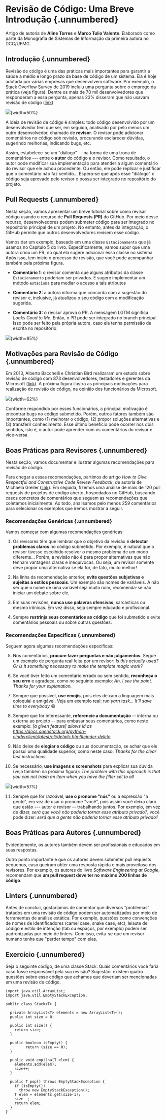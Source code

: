 
# Revisão de Código: Uma Breve Introdução {.unnumbered}

Artigo de autoria de **Aline Torres** e **Marco Tulio Valente**. Elaborado como parte da Monografia de Sistemas de Informação da primeira autora no DCC/UFMG.


## Introdução {.unnumbered}

Revisão de código é uma das práticas mais importantes para garantir a saúde a médio e longo prazo da base de código de um sistema. Ela é hoje adotada por várias empresas que desenvolvem software. Por exemplo, o Stack Overflow Survey de 2019 incluiu uma pergunta sobre o emprego da prática (veja figura). Dentre os mais de 70 mil desenvolvedores que responderam a essa pergunta, apenas 23% disseram que não usavam revisão de código ([link](https://insights.stackoverflow.com/survey/2019#development-practices)).

![](./figs/stackoverflow-survey-2019.jpg){width=50%}

A ideia de revisão de código é simples: todo código desenvolvido por um desenvolvedor tem que ser, em seguida, analisado por pelo menos um outro desenvolvedor, chamado de **revisor**. O revisor pode adicionar comentários no código sob revisão, procurando esclarecer dúvidas, sugerindo melhorias, indicando bugs, etc. 

Assim, estabelece-se um "diálogo" -- na forma de uma troca de comentários --- entre o **autor** do código e o revisor. Como resultado, o autor pode modificar sua implementação para atender a algum comentário do revisor que ele achou procedente. Ou então, ele pode replicar e justificar que o comentário não faz sentido... Espera-se que após esse "diálogo" o código seja aprovado pelo revisor e possa ser integrado no repositório do projeto.


## Pull Requests {.unnumbered}

Nesta seção, vamos apresentar um breve tutorial sobre como revisar código usando o recurso de **Pull Requests (PR)** do GitHub. Por meio desse recurso, desenvolvedores podem submeter código para ser integrado no repositório principal de um projeto. No entanto, antes da integração, o GitHub permite que outros desenvolvedores revisem esse código.

Vamos dar um exemplo, baseado em uma classe `Estacionamento` que já usamos no Capítulo 5 do livro. Especificamente, vamos supor que uma autora criou um PR, no qual ela sugere adicionar essa classe no sistema. Após isso, tem início o processo de revisão, que você pode acompanhar também pela próxima figura.

* **Comentário 1**: o revisor comenta que alguns atributos da classe `Estacionamento` poderiam ser privados. E sugere implementar um método `estaciona` para mediar o acesso a tais atributos

* **Comentário 2:** a autora informa que concorda com a sugestão do revisor e, inclusive, já atualizou o seu código com a modificação sugerida.

* **Comentário 3:** o revisor aprova o PR. A mensagem LGTM significa *Looks Good to Me*. Então, o PR pode ser integrado no branch principal. Isso pode ser feito pela própria autora, caso ela tenha permissão de escrita no repositório.

![](./figs/pull-request-screenshot.jpg){width=85%}


## Motivações para Revisão de Código {.unnumbered}

Em 2013, Alberto Bacchelli e Christian Bird realizaram um estudo sobre revisão de código com 873 desenvolvedores, testadores e gerentes da Microsoft ([link](https://doi.org/10.1109/ICSE.2013.6606617)). A próxima figura ilustra as principais motivações para realização de revisão de código, na opinião dos funcionários da Microsoft. 

![](./figs/code-review-paper-microsoft.jpg){width=62%}


Conforme respondido por esses funcionários, a principal motivação é encontrar bugs no código submetido. Porém, outros fatores também são importantes, como (1) melhorar o código, (2) propor soluções alternativas e (3) transferir conhecimento. Esse último benefício pode ocorrer nos dois sentidos, isto é, o autor pode aprender com os comentários do revisor e vice-versa. 


## Boas Práticas para Revisores {.unnumbered}
 
Nesta seção, vamos documentar e ilustrar algumas recomendações para revisão de código. 

Para chegar a essas recomendações, partimos do artigo *How to Give Respectful and Constructive Code Review Feedback*, de autoria de Michaela Greiler ([link](https://www.michaelagreiler.com/respectful-constructive-code-review-feedback)). Em seguida, fizemos uma análise de mais de 120 pull requests de projetos de código aberto, hospedados no GitHub, buscando casos concretos de comentários que seguem as recomendações que coletamos inicialmente.  Ao todo, analisamos pelo menos 259 comentários para selecionar os exemplos que iremos mostrar a seguir.

### Recomendações Genéricas {.unnumbered}

Vamos começar com algumas recomendações genéricas:

1.  Os revisores têm que lembrar que o objetivo da revisão é **detectar problemas claros** no código submetido. Por exemplo, é natural que o revisor tivesse escolhido resolver o mesmo problema de um modo diferente... Porém, a revisão não é para propor alternativas que não tenham vantagens claras e inequívocas. Ou seja, um revisor somente deve propor uma alternativa se ela for, de fato, muito melhor!

2. Na linha da recomendação anterior, **evite questões subjetivas e sujeitas a estilos pessoais**. Um exemplo são nomes de variáveis. A não ser que o nome de uma variável seja muito ruim, recomenda-se não iniciar um debate sobre ele.

3. Em suas revisões, **nunca use palavras ofensivas**, sarcásticas ou mesmo irônicas. Em vez disso, seja sempre educado e profissional.

4. Sempre **restrinja seus comentários ao código** que foi submetido e evite comentários pessoais ou sobre outras questões.

### Recomendações Específicas {.unnumbered}

Seguem agora algumas recomendações específicas:

5. Nos comentários, **procure fazer perguntas e não julgamentos**. Segue um exemplo de pergunta real feita por um revisor: *Is this actually used? Or is it something necessary to make the template magic work?*

6. Se você tiver feito um comentário errado ou sem sentido, **reconheça o seu erro** e agradeça, como no seguinte exemplo: *Ah, I see the point. Thanks for your explanation.*

7. Sempre que possível, **use emojis**, pois eles deixam a linguagem mais coloquial e amigável. Veja um exemplo real: *run yarn task... It'll save time to everybody* 😄

8. Sempre que for interessante, **referencie a documentação** -- interna ou externa ao projeto -- para embasar seus comentários, como neste exemplo: *[a given feature] allows id as https://docs.openstack.org/python-cinderclient/latest/cli/details.html#cinder-delete*

9. Não deixe de **elogiar o código** ou sua documentação, se achar que ele possui uma qualidade superior, como neste caso: *Thanks for the clear test instructions.*

10. Se necessário, **use imagens e screenshots** para explicar sua dúvida (veja também na próxima figura): *The problem with this approach is that you can not trash an item when you have the filter set to all*

![](./figs/code-review-screenshot.jpg){width=57%}


11. Sempre que for razoável, **use o pronome "nós"**  ou a expressão "a gente", em vez de usar o pronome "você", pois assim você deixa claro que estão --- autor e revisor -- trabalhando juntos. Por exemplo, em vez de dizer, *será que você não poderia tornar esse atributo privado?*, você pode dizer: *será que a gente não poderia tornar esse atributo privado?*


## Boas Práticas para Autores {.unnumbered}

Evidentemente, os autores também devem ser profissionais e educados em suas respostas. 

Outro ponto importante é que os autores devem submeter pull requests pequenos, caso queiram obter uma resposta rápida e mais proveitosa dos revisores.
Por exemplo, os autores do livro *Software Engineering at Google*, recomendam que **um pull request deve ter no máximo 200 linhas de código**. 


## Linters {.unnumbered}

Antes de concluir, gostaríamos de comentar que diversos "problemas" tratados em uma revisão de código podem ser automatizados por meio de ferramentas de análise estática. Por exemplo, questões como convenções de nomes de identificadores (camel case, snake case, etc), leiaute de código e estilo de intenção (tab ou espaços, por exemplo) podem ser padronizadas por meio de linters. Com isso, evita-se que um revisor humano tenha que "perder tempo" com elas.


## Exercício {.unnumbered}

Seja o seguinte código, de uma classe Stack. Quais comentários você faria caso fosse responsável pela sua revisão? Sugestão: existem quatro questões sobre esse código que achamos que deveriam ser mencionadas em uma revisão de código.

~~~~ {#stack .java .numberLines }
import java.util.ArrayList;
import java.util.EmptyStackException;

public class Stack<T> {

  private ArrayList<T> elements = new ArrayList<T>();
  public int size = 0;

  public int size() {
    return size;
  }

  public boolean isEmpty() {
         return (size == 0);
  }

  public void empilha(T elem) {
    elements.add(elem);
    size++;
  }

  public T pop() throws EmptyStackException {
    if (isEmpty())
      throw new EmptyStackException();
    T elem = elements.get(size-1);
    size--;
    return elem;
  }
}
~~~~
